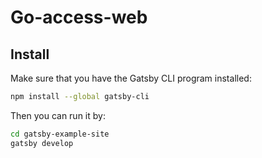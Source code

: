 # Go-access-web

## Install

Make sure that you have the Gatsby CLI program installed:
```sh
npm install --global gatsby-cli
```

Then you can run it by:
```sh
cd gatsby-example-site
gatsby develop
```
